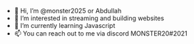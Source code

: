 - 👋 Hi, I’m @monster2025 or Abdullah
- 👀 I’m interested in streaming and building websites
- 🌱 I’m currently learning Javascript
- 📫 You can reach out to me via discord MONSTER20#2021 

<!---
monster2025/monster2025 is a ✨ special ✨ repository because its `README.md` (this file) appears on your GitHub profile.
You can click the Preview link to take a look at your changes.
--->
